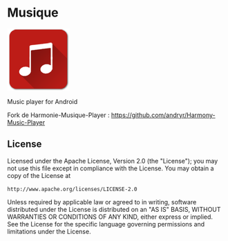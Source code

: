# Musique
 ![Icône](/app/src/main/res/mipmap-xxhdpi/ic_launcher.png) 
 
  Music player for Android

 
Fork de Harmonie-Musique-Player : https://github.com/andryr/Harmony-Music-Player

## License

Licensed under the Apache License, Version 2.0 (the "License");
you may not use this file except in compliance with the License.
You may obtain a copy of the License at

    http://www.apache.org/licenses/LICENSE-2.0

Unless required by applicable law or agreed to in writing, software
distributed under the License is distributed on an "AS IS" BASIS,
WITHOUT WARRANTIES OR CONDITIONS OF ANY KIND, either express or implied.
See the License for the specific language governing permissions and
limitations under the License.
